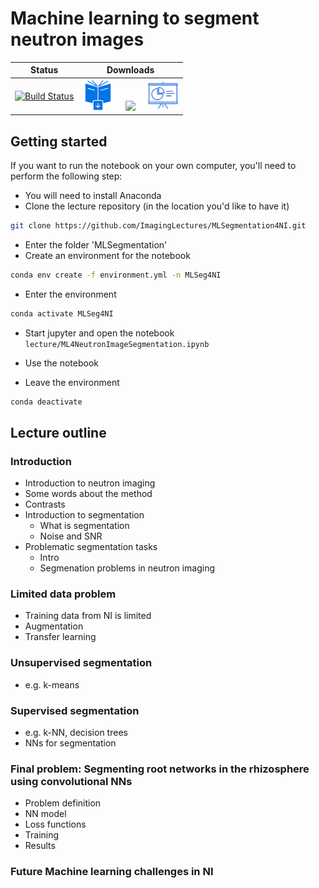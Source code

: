 # Machine learning to segment neutron images

|Status | Downloads |
|:------:|:----------:|
|[![Build Status](https://www.travis-ci.com/ImagingLectures/MLSegmentation4NI.svg?branch=main)](https://www.travis-ci.com/ImagingLectures/MLSegmentation4NI)|[<img src="downloadbook.svg" height="50px"/>](MLSegmentation4NI.pdf)  &nbsp;&nbsp;&nbsp; [<img src="https://upload.wikimedia.org/wikipedia/commons/3/38/Jupyter_logo.svg" height="50px"/>](https://github.com/ImagingLectures/MLSegmentation4NI/tree/gh-pages/lecture/ML4NeutronImageSegmentation.ipynb) &nbsp;&nbsp;&nbsp; [<img src="np_presentation.svg" height="50px"/>](https://imaginglectures.github.io/MLSegmentation4NI/ML4NeutronImageSegmentation.slides.html)|

## Getting started
If you want to run the notebook on your own computer, you'll need to perform the following step:
- You will need to install Anaconda
- Clone the lecture repository (in the location you'd like to have it)
```bash
git clone https://github.com/ImagingLectures/MLSegmentation4NI.git
```
- Enter the folder 'MLSegmentation'
- Create an environment for the notebook
```bash
conda env create -f environment.yml -n MLSeg4NI
```
- Enter the environment
```bash 
conda activate MLSeg4NI
```

- Start jupyter and open the notebook ```lecture/ML4NeutronImageSegmentation.ipynb```

- Use the notebook

- Leave the environment
```bash
conda deactivate
```


## Lecture outline

### Introduction
-	Introduction to neutron imaging
  - Some words about the method
  - Contrasts
- Introduction to segmentation
  - What is segmentation
  - Noise and SNR
- Problematic segmentation tasks
  - Intro
  - Segmenation problems in neutron imaging

### Limited data problem
-	Training data from NI is limited
-	Augmentation
-	Transfer learning

### Unsupervised segmentation
-	e.g. k-means

### Supervised segmentation
-	e.g. k-NN, decision trees
-	NNs for segmentation

### Final problem: Segmenting root networks in the rhizosphere using convolutional NNs
-	Problem definition
-	NN model
-	Loss functions
-	Training
-	Results

### Future Machine learning challenges in NI
